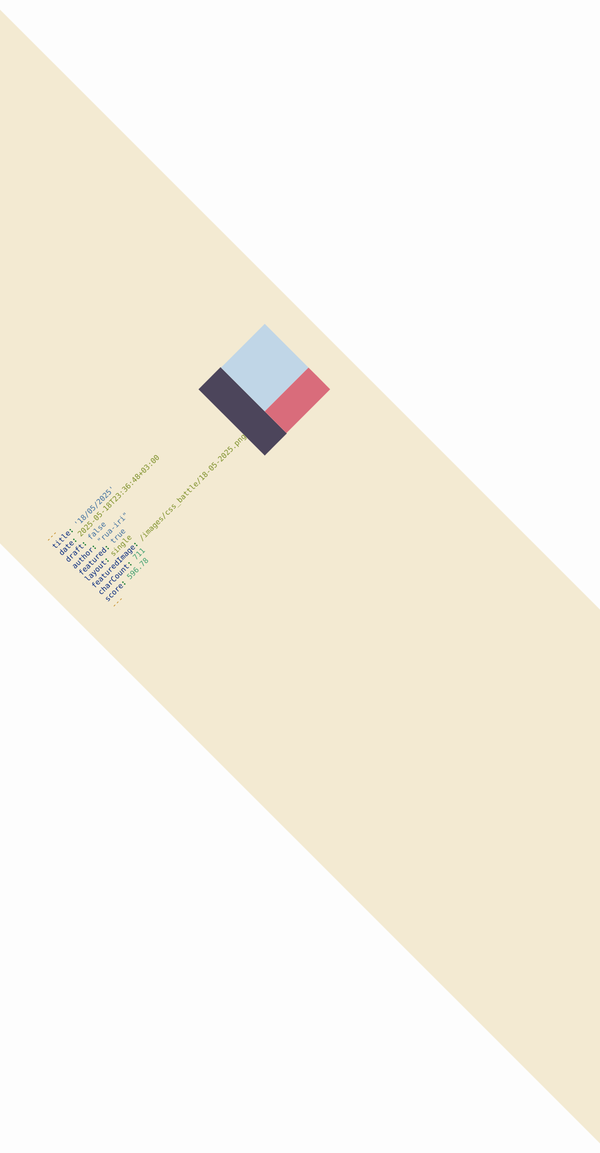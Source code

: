 ```yaml
---
title: '18/05/2025'
date: 2025-05-18T23:36:48+03:00
draft: false
author: "rua-iri"
featured: true
layout: single
featuredImage: /images/css_battle/18-05-2025.png
charCount: 711
score: 596.78
---
```


<div class="bar-h"></div>
<div>
  <div class="box-w"></div>
  <div class="bar-w"></div>
</div>
<div class="abs"></div>
<style>
  body {
    display: flex;
    margin: 0;
    justify-content: center;
    align-items: center;
    height: 100%;
    background: #F3EAD2;
    transform: rotate(-45deg);
  }
  .bar-h {
    width: 3.1rem;
    height: 9.4rem;
    background: #4C455B;
  }
  .bar-w {
    height: 3.1rem;
    width: 6.2rem;
    background: #D96C7B;
  }
  .box-w {
    height: 6.2rem;
    width: 6.2rem;
    background: #C0D6E7;
  }
  .abs {
    background: #F3EAD2;
    height: 5rem;
    width: 10rem;
    position: absolute;
    top: 3.2rem;
    left: 10.5rem;
    transform: rotate(45deg);
  }
</style>

